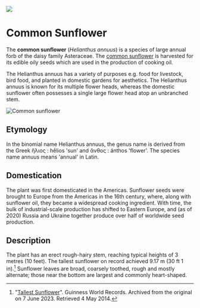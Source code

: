 [![](https://v3.juncture-digital.org/images/wb.svg)](https://v3.juncture-digital.org/wb)

# Common Sunflower
  
The **common sunflower** (*Helianthus annuus*) is a species of large annual forb of the daisy family Asteraceae. The [common sunflower](https://en.wikipedia.org/wiki/Common_sunflower) is harvested for its edible oily seeds which are used in the production of cooking oil.

The Helianthus annuus has a variety of purposes e.g. food for livestock, bird food, and planted in domestic gardens for aesthetics. The Helianthus annuus is known for its multiple flower heads, whereas the domestic sunflower often possesses a single large flower head atop an unbranched stem.

![Common sunflower](  https://upload.wikimedia.org/wikipedia/commons/thumb/4/40/Sunflower_sky_backdrop.jpg/217px-Sunflower_sky_backdrop.jpg)

## Etymology

In the binomial name Helianthus annuus, the genus name is derived from the Greek ἥλιος : hḗlios 'sun' and ἄνθος : ánthos 'flower'. The species name annuus means 'annual' in Latin.

## Domestication

The plant was first domesticated in the Americas. Sunflower seeds were brought to Europe from the Americas in the 16th century, where, along with sunflower oil, they became a widespread cooking ingredient. With time, the bulk of industrial-scale production has shifted to Eastern Europe, and (as of 2020) Russia and Ukraine together produce over half of worldwide seed production.

## Description

The plant has an erect rough-hairy stem, reaching typical heights of 3 metres (10 feet). The tallest sunflower on record achieved 9.17 m (30 ft 1 in).[^1] Sunflower leaves are broad, coarsely toothed, rough and mostly alternate; those near the bottom are largest and commonly heart-shaped.

[^1]:  "[Tallest Sunflower](https://web.archive.org/web/20230607124159/https://www.guinnessworldrecords.com/world-records/tallest-sunflower)". Guinness World Records. Archived from the original on 7 June 2023. Retrieved 4 May 2014.

